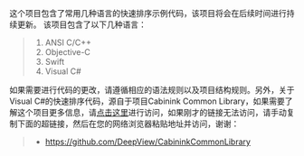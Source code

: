 这个项目包含了常用几种语言的快速排序示例代码，该项目将会在后续时间进行持续更新。
该项目包含了以下几种语言：
> 1. ANSI C/C++
> 2. Objective-C
> 3. Swift
> 4. Visual C#

如果需要进行代码的更改，请遵循相应的语法规则以及项目结构规则。另外，关于Visual C#的快速排序代码，源自于项目Cabinink Common Library，如果需要了解这个项目更多信息，请[点击这里](https://github.com/DeepView/CabininkCommonLibrary)进行访问，如果刚才的链接无法访问，请手动复制下面的超链接，然后在您的网络浏览器粘贴地址并访问，谢谢：
> - https://github.com/DeepView/CabininkCommonLibrary
